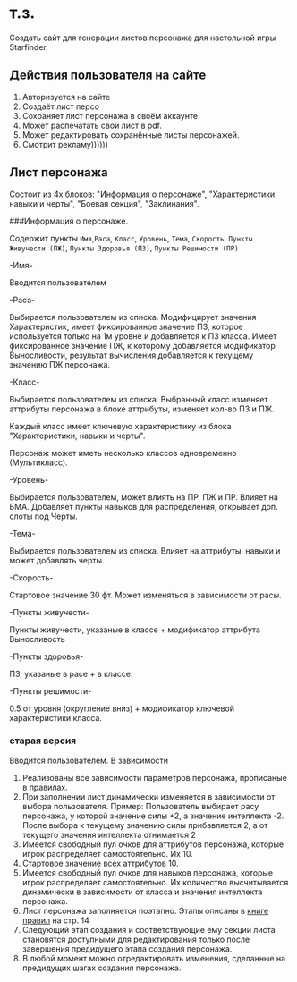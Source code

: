 т.з.
===
Создать сайт для генерации листов персонажа для настольной игры Starfinder.

Действия пользователя на сайте
---
1. Авторизуется на сайте
2. Создаёт лист персо
3. Сохраняет лист персонажа в своём аккаунте
4. Может распечатать свой лист в pdf.
5. Может редактировать сохранённые листы персонажей.
6. Смотрит рекламу))))))

Лист персонажа
---

Состоит из 4х блоков: "Информация о персонаже", "Характеристики навыки и черты", "Боевая секция", "Заклинания".

###Информация о персонаже.

Содержит пункты `Имя`,`Раса`, `Класс`, `Уровень`, `Тема`, `Скорость`, `Пункты Живучести (ПЖ)`, `Пункты Здоровья (ПЗ)`, `Пункты Решимости (ПР)`

-Имя-

Вводится пользователем

-Раса-

Выбирается пользователем из списка. Модифицирует значения Характеристик, имеет фиксированное значение ПЗ, которое используется только на 1м уровне и добавляется к ПЗ класса.
Имеет фиксированное значение ПЖ, к которому добавляется модификатор Выносливости, результат вычисления добавляется к текущему значению ПЖ персонажа. 

-Класс-

Выбирается пользователем из списка. Выбранный класс изменяет аттрибуты персонажа в блоке аттрибуты, изменяет кол-во ПЗ и ПЖ.

Каждый класс имеет ключевую характеристику из блока "Характеристики, навыки и черты".

Персонаж может иметь несколько классов одновременно (Мультикласс).

-Уровень-

Выбирается пользователем, может влиять на ПР, ПЖ и ПР. Влияет на БМА. Добавляет пункты навыков для распределения, открывает доп. слоты под Черты.

-Тема-

Выбирается пользователем из списка. Влияет на аттрибуты, навыки и может добавлять черты.

-Скорость-

Стартовое значение 30 фт. Может изменяться в зависимости от расы.

-Пункты живучести-

Пункты живучести, указаные в классе + модификатор аттрибута Выносливость

-Пункты здоровья-

ПЗ, указаные в расе + в классе.

-Пункты решимости-

0.5 от уровня (округление вниз) + модификатор ключевой характеристики класса.


### старая версия
Вводится пользователем. В зависимости
1. Реализованы все зависимости параметров персонажа, прописаные в правилах.
2. При заполнении лист динамически изменяется в зависимости от выбора пользователя. Пример: Пользователь выбирает расу персонажа, у которой значение силы +2, а значение интеллекта -2. После выбора к текущему значению силы прибавляется 2, а от текущего значения интеллекта отнимается 2
3. Имеется свободный пул очков для аттрибутов персонажа, которые игрок распределяет самостоятельно. Их 10.
4. Стартовое значение всех аттрибутов 10.
5. Имеется свободный пул очков для навыков персонажа, которые игрок распределяет самостоятельно. Их количество высчитывается динамически в зависимости от класса и значения интеллекта персонажа.
6. Лист персонажа заполняется поэтапно. Этапы описаны в [книге правил](https://www.yumpu.com/ru/document/read/63230716/-starfinder-) на стр. 14
7. Следующий этап создания и соответствующие ему секции листа становятся доступными для редактирования только после завершения предидущего этапа создания персонажа.
8. В любой момент можно отредактировать изменения, сделанные на предидущих шагах создания персонажа.